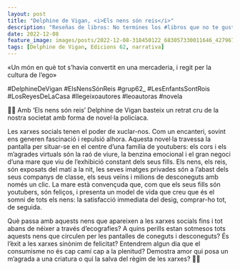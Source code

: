 ```yaml
---
layout: post
title: "Delphine de Vigan, <i>Els nens són reis</i>"
description: "Reseñas de libros: No termines los #libros que no te gustan. I els #llibres que t'agraden llegeix-los tants cops com calgui."
date: 2022-12-08
feature_image: images/posts/2022-12-08-318450122_683057330011646_427967297217595354_n_17968699276989336.webp
tags: [Delphine de Vigan, Edicions 62, narrativa]
---
```


«Un món en què tot s’havia convertit en una mercaderia, i regit per la cultura de l’ego»
<!--more-->

#DelphineDeVigan #ElsNensSónReis #grup62_ #LesEnfantsSontRois #LosReyesDeLaCasa #llegeixoautores #leoautoras #novela

🤴🏽 Amb ‘Els nens són reis’ Delphine de Vigan basteix un retrat cru de la nostra societat amb forma de novel·la policíaca. 

Les xarxes socials tenen el poder de xuclar-nos. Com un encanteri, sovint ens generen fascinació i repulsió alhora. Aquesta novel·la travessa la pantalla per situar-se en el centre d’una família de youtubers: els cors i els m’agrades virtuals són la raó de viure, la benzina emocional i el gran negoci d’una mare que viu de l’exhibició constant dels seus fills. Els nens, els reis, són exposats del matí a la nit, les seves imatges privades són a l’abast dels seus companys de classe, els seus veïns i milions de desconeguts amb només un clic. La mare està convençuda que, com que els seus fills són youtubers, són feliços, i presenta un model de vida que creu que és el somni de tots els nens: la satisfacció immediata del desig, comprar-ho tot, de seguida.

Què passa amb aquests nens que apareixen a les xarxes socials fins i tot abans de néixer a través d’ecografies? A quins perills estan sotmesos tots aquests nens que circulen per les pantalles de coneguts i desconeguts? És l’èxit a les xarxes sinònim de felicitat? Entendrem algun dia que el consumisme no és cap camí cap a la plenitud? Demostra amor qui posa un m’agrada a una criatura o qui la salva del règim de les xarxes? 🤴🏽
